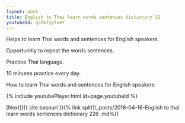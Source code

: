 ```yaml
---
layout: post
title: English to Thai learn words sentences dictionary 11 
youtubeId: q326fyytxeY
---
```

 
 
Helps to learn Thai words and sentences for English speakers.

Opportunitiy to repeat the words sentences. 

Practice Thai language. 
 
10 minutes practice every day. 
 
How to learn Thai words and sentences for English speakers 
 
{% include youtubePlayer.html id=page.youtubeId %}
 
 
[Next]({{ site.baseurl }}{% link  split1/_posts/2018-04-16-English to thai learn words sentences dictionary 226 .md%})
 
